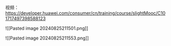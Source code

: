 视频：
https://developer.huawei.com/consumer/cn/training/course/slightMooc/C101717497398588123

![[Pasted image 20240825211501.png]]

![[Pasted image 20240825211553.png]]
